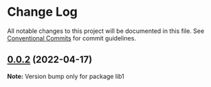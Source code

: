 # Change Log

All notable changes to this project will be documented in this file.
See [Conventional Commits](https://conventionalcommits.org) for commit guidelines.

## [0.0.2](https://github.com/wanger-explore/lerna-test/compare/v0.0.1...v0.0.2) (2022-04-17)

**Note:** Version bump only for package lib1
